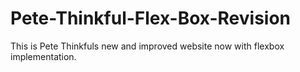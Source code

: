 # Pete-Thinkful-Flex-Box-Revision
This is Pete Thinkfuls new and improved website now with flexbox implementation. 
